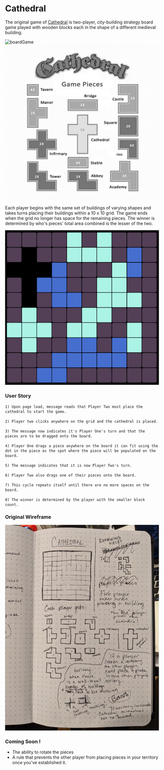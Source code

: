 # Cathedral
The original game of [Cathedral](https://www.cathedral-game.co.nz/index.html) is two-player, city-building strategy board game played with wooden blocks each in the shape of a different medieval building. 

![boardGame](https://www.cathedral-game.co.nz/gifs/grandalux2.gif)
![pieces](/assets/pieces.png)

Each player begins with the same set of buildings of varying shapes and takes turns placing their buildings within a 10 x 10 grid. The game ends when the grid no longer has space for the remaining pieces. The winner is determined by who's pieces' total area combined is the lesser of the two.

![board](/assets/boardEx.png)


### User Story

```
1) Upon page load, message reads that Player Two must place the cathedral to start the game.

2) Player two clicks anywhere on the grid and the cathedral is placed.

3) The message now indicates it's Player One's turn and that the pieces are to be dragged onto the board. 

4) Player One drags a piece anywhere on the board it can fit using the dot in the piece as the spot where the piece will be populated on the board.

5) The message indicates that it is now Player Two's turn.

6) Player Two also drags one of their pieces onto the board. 

7) This cycle repeats itself until there are no more spaces on the board. 

8) The winner is determined by the player with the smaller block count. 
```

### Original Wireframe
![wireframe](/assets/wireframe.jpeg) 

### Coming Soon !
- The ability to rotate the pieces
- A rule that prevents the other player from placing pieces in your territory once you've established it. 